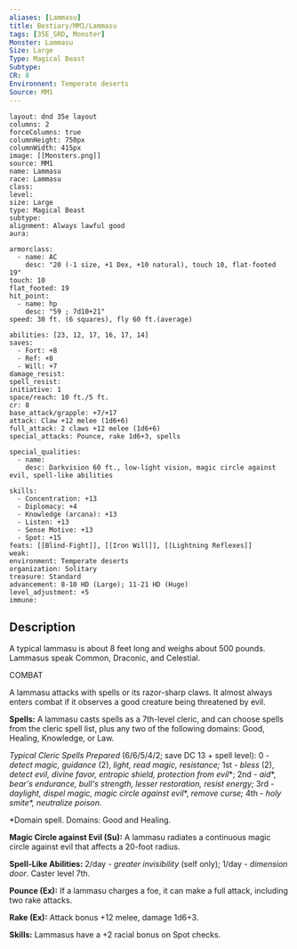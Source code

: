 ```yaml
---
aliases: [Lammasu]
title: Bestiary/MM1/Lammasu
tags: [35E_SRD, Monster]
Monster: Lammasu
Size: Large
Type: Magical Beast
Subtype: 
CR: 8
Environnent: Temperate deserts
Source: MM1
---
```


```statblock
layout: dnd 35e layout
columns: 2
forceColumns: true
columnHeight: 750px
columnWidth: 415px
image: [[Monsters.png]]
source: MM1
name: Lammasu
race: Lammasu
class: 
level: 
size: Large
type: Magical Beast
subtype: 
alignment: Always lawful good
aura: 

armorclass:
  - name: AC
    desc: "20 (-1 size, +1 Dex, +10 natural), touch 10, flat-footed 19"
touch: 10
flat_footed: 19
hit_point:
  - name: hp
    desc: "59 ; 7d10+21"
speed: 30 ft. (6 squares), fly 60 ft.(average)

abilities: [23, 12, 17, 16, 17, 14]
saves:
  - Fort: +8
  - Ref: +8
  - Will: +7
damage_resist: 
spell_resist: 
initiative: 1
space/reach: 10 ft./5 ft.
cr: 8
base_attack/grapple: +7/+17
attack: Claw +12 melee (1d6+6)
full_attack: 2 claws +12 melee (1d6+6)
special_attacks: Pounce, rake 1d6+3, spells

special_qualities:
  - name: 
    desc: Darkvision 60 ft., low-light vision, magic circle against evil, spell-like abilities

skills:
  - Concentration: +13
  - Diplomacy: +4
  - Knowledge (arcana): +13
  - Listen: +13
  - Sense Motive: +13
  - Spot: +15
feats: [[Blind-Fight]], [[Iron Will]], [[Lightning Reflexes]]
weak: 
environment: Temperate deserts
organization: Solitary
treasure: Standard
advancement: 8-10 HD (Large); 11-21 HD (Huge)
level_adjustment: +5
immune: 
```

## Description

<p>A typical lammasu is about 8 feet long and weighs about 500 pounds. Lammasus speak Common, Draconic, and Celestial.</p>
<p>COMBAT</p>
<p>A lammasu attacks with spells or its razor-sharp claws. It almost always enters combat if it observes a good creature being threatened by evil.</p>
<p>
            <b>Spells:</b> A lammasu casts spells as a 7th-level cleric, and can choose spells from the cleric spell list, plus any two of the following domains: Good, Healing, Knowledge, or Law.</p>
<p>
            <i>Typical Cleric Spells Prepared</i> (6/6/5/4/2; save DC 13 + spell level): 0 - <i>detect magic, guidance</i> (2), <i>light, read magic, resistance;</i> 1st - <i>bless</i> (2),  <i>detect evil, divine favor, entropic shield, protection from evil</i>*; 2nd -  <i>aid</i>*, <i>bear's endurance, bull's strength, lesser restoration, resist energy;</i> 3rd - <i>daylight, dispel magic, magic circle against evil</i>*, <i>remove curse;</i> 4th - <i>holy smite*, neutralize poison.</i></p>
<p>*Domain spell. Domains: Good and Healing.</p>
<p>
            <b>Magic Circle against Evil (Su):</b> A lammasu radiates a continuous magic circle against evil that affects a 20-foot radius.</p>
<p>
            <b>Spell-Like Abilities:</b> 2/day - <i>greater invisibility</i> (self only); 1/day - <i>dimension door</i>. Caster level 7th.</p>
<p>
            <b>Pounce (Ex):</b> If a lammasu charges a foe, it can make a full attack, including two rake attacks.</p>
<p>
            <b>Rake (Ex):</b> Attack bonus +12 melee, damage 1d6+3.</p>
<p>
            <b>Skills:</b> Lammasus have a +2 racial bonus on Spot checks.</p>